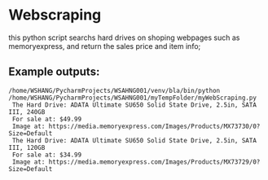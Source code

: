 # Webscraping
this python script searchs hard drives on shoping webpages such as memoryexpress, and return the sales price and item info;

## Example outputs:
```
/home/WSHANG/PycharmProjects/WSAHNG001/venv/bla/bin/python
/home/WSHANG/PycharmProjects/WSAHNG001/myTempFolder/myWebScraping.py
 The Hard Drive: ADATA Ultimate SU650 Solid State Drive, 2.5in, SATA III, 240GB
 For sale at: $49.99
 Image at: https://media.memoryexpress.com/Images/Products/MX73730/0?Size=Default
 The Hard Drive: ADATA Ultimate SU650 Solid State Drive, 2.5in, SATA III, 120GB
 For sale at: $34.99
 Image at: https://media.memoryexpress.com/Images/Products/MX73729/0?Size=Default 
 ```
